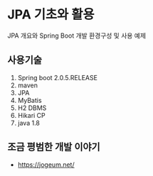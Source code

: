  

# JPA 기초와 활용

JPA 개요와 Spring Boot 개발 환경구성 및 사용 예제

## 사용기술
1. Spring boot 2.0.5.RELEASE
2. maven
3. JPA
4. MyBatis
5. H2 DBMS
6. Hikari CP
7. java 1.8


## 조금 평범한 개발 이야기
- https://jogeum.net/   
